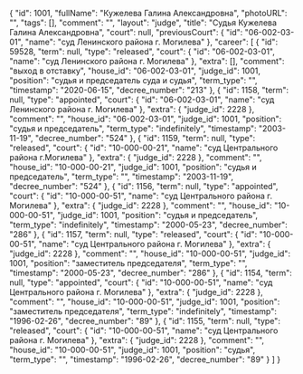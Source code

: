 {
    "id": 1001,
    "fullName": "Кужелева Галина Александровна",
    "photoURL": "",
    "tags": [],
    "comment": "",
    "layout": "judge",
    "title": "Судья Кужелева Галина Александровна",
    "court": null,
    "previousCourt": {
        "id": "06-002-03-01",
        "name": "суд Ленинского района г. Могилева"
    },
    "career": [
        {
            "id": 59528,
            "term": null,
            "type": "released",
            "court": {
                "id": "06-002-03-01",
                "name": "суд Ленинского района г. Могилева"
            },
            "extra": [],
            "comment": "выход в отставку",
            "house_id": "06-002-03-01",
            "judge_id": 1001,
            "position": "судья и председатель суда и судья",
            "term_type": "",
            "timestamp": "2020-06-15",
            "decree_number": "213"
        },
        {
            "id": 1158,
            "term": null,
            "type": "appointed",
            "court": {
                "id": "06-002-03-01",
                "name": "суд Ленинского района г. Могилева"
            },
            "extra": {
                "judge_id": 2228
            },
            "comment": "",
            "house_id": "06-002-03-01",
            "judge_id": 1001,
            "position": "судья и председатель",
            "term_type": "indefinitely",
            "timestamp": "2003-11-19",
            "decree_number": "524"
        },
        {
            "id": 1159,
            "term": null,
            "type": "released",
            "court": {
                "id": "10-000-00-21",
                "name": "суд Центрального района г.Могилева"
            },
            "extra": {
                "judge_id": 2228
            },
            "comment": "",
            "house_id": "10-000-00-21",
            "judge_id": 1001,
            "position": "судья и председатель",
            "term_type": "",
            "timestamp": "2003-11-19",
            "decree_number": "524"
        },
        {
            "id": 1156,
            "term": null,
            "type": "appointed",
            "court": {
                "id": "10-000-00-51",
                "name": "суд Центрального района г. Могилева"
            },
            "extra": {
                "judge_id": 2228
            },
            "comment": "",
            "house_id": "10-000-00-51",
            "judge_id": 1001,
            "position": "судья и председатель",
            "term_type": "indefinitely",
            "timestamp": "2000-05-23",
            "decree_number": "286"
        },
        {
            "id": 1157,
            "term": null,
            "type": "released",
            "court": {
                "id": "10-000-00-51",
                "name": "суд Центрального района г. Могилева"
            },
            "extra": {
                "judge_id": 2228
            },
            "comment": "",
            "house_id": "10-000-00-51",
            "judge_id": 1001,
            "position": "заместитель председателя",
            "term_type": "",
            "timestamp": "2000-05-23",
            "decree_number": "286"
        },
        {
            "id": 1154,
            "term": null,
            "type": "appointed",
            "court": {
                "id": "10-000-00-51",
                "name": "суд Центрального района г. Могилева"
            },
            "extra": {
                "judge_id": 2228
            },
            "comment": "",
            "house_id": "10-000-00-51",
            "judge_id": 1001,
            "position": "заместитель председателя",
            "term_type": "indefinitely",
            "timestamp": "1996-02-26",
            "decree_number": "89"
        },
        {
            "id": 1155,
            "term": null,
            "type": "released",
            "court": {
                "id": "10-000-00-51",
                "name": "суд Центрального района г. Могилева"
            },
            "extra": {
                "judge_id": 2228
            },
            "comment": "",
            "house_id": "10-000-00-51",
            "judge_id": 1001,
            "position": "судья",
            "term_type": "",
            "timestamp": "1996-02-26",
            "decree_number": "89"
        }
    ]
}